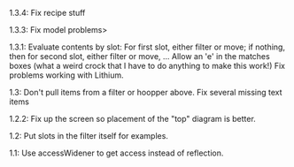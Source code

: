 1.3.4: Fix recipe stuff

1.3.3: Fix model problems>

1.3.1: Evaluate contents by slot: For first slot, either filter or move; if nothing, then for second slot, either filter or move, ...
       Allow an 'e' in the matches boxes (what a weird crock that I have to do anything to make this work!)
       Fix problems working with Lithium.

1.3: Don't pull items from a filter or hoopper above.
     Fix several missing text items

1.2.2: Fix up the screen so placement of the "top" diagram is better.

1.2: Put slots in the filter itself for examples.

1.1: Use accessWidener to get access instead of reflection.
